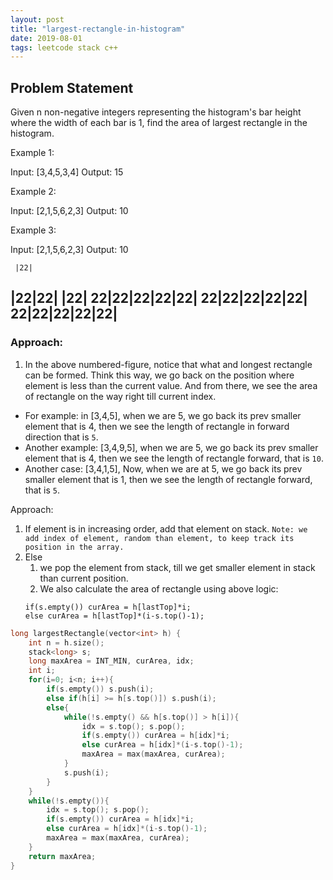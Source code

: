 ```yaml
---
layout: post
title: "largest-rectangle-in-histogram"
date: 2019-08-01
tags: leetcode stack c++
---
```


## Problem Statement
Given n non-negative integers representing the histogram's bar height where the width of each bar is 1, find the area of largest rectangle in the histogram.


Example 1:

Input: [3,4,5,3,4]
Output: 15

Example 2:

Input: [2,1,5,6,2,3]
Output: 10

Example 3:

Input: [2,1,5,6,2,3]
Output: 10


     
     |22|
  |22|22|  |22|
22|22|22|22|22|
22|22|22|22|22|
22|22|22|22|22|
----------------

### Approach:
1. In the above numbered-figure, notice that what and longest rectangle can be formed. 
Think this way, we go back on the position where element is less than the current value. And from there, we see the area of rectangle on the way right till current index. 
- For example: in [3,4,5], when we are 5, we go back its prev smaller element that is 4, then we see the length of rectangle in forward direction that is `5`.
- Another example: [3,4,9,5], when we are 5, we go back its prev smaller element that is 4, then we see the length of rectangle forward, that is `10`.
- Another case: [3,4,1,5], Now, when we are at 5, we go back its prev smaller element that is 1, then we see the length of rectangle forward, that is `5`.


Approach:
1. If element is in increasing order, add that element on stack. `Note: we add index of element, random than element, to keep track its position in the array.`
2. Else 
    1. we pop the element from stack, till we get smaller element in stack than current position. 
    2. We also calculate the area of rectangle using above logic:
    ```
    if(s.empty()) curArea = h[lastTop]*i;
    else curArea = h[lastTop]*(i-s.top()-1);
    ```



```c++
long largestRectangle(vector<int> h) {
    int n = h.size();
    stack<long> s;
    long maxArea = INT_MIN, curArea, idx;
    int i;
    for(i=0; i<n; i++){
        if(s.empty()) s.push(i);
        else if(h[i] >= h[s.top()]) s.push(i);
        else{
            while(!s.empty() && h[s.top()] > h[i]){
                idx = s.top(); s.pop();
                if(s.empty()) curArea = h[idx]*i;
                else curArea = h[idx]*(i-s.top()-1);
                maxArea = max(maxArea, curArea);
            }
            s.push(i);
        }
    }
    while(!s.empty()){
        idx = s.top(); s.pop();
        if(s.empty()) curArea = h[idx]*i;
        else curArea = h[idx]*(i-s.top()-1);
        maxArea = max(maxArea, curArea);
    }
    return maxArea;
}
```


